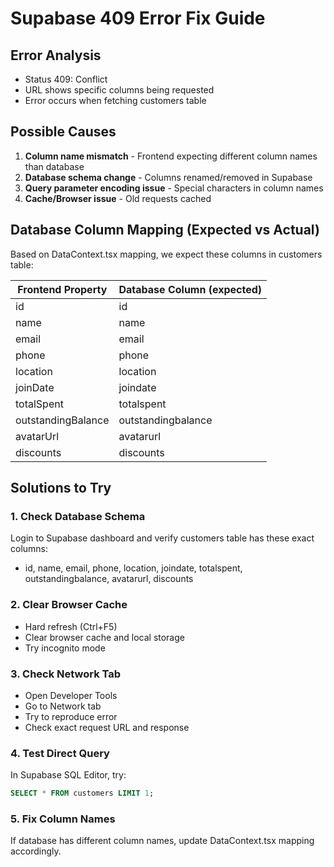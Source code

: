 # Supabase 409 Error Fix Guide

## Error Analysis
- Status 409: Conflict 
- URL shows specific columns being requested
- Error occurs when fetching customers table

## Possible Causes
1. **Column name mismatch** - Frontend expecting different column names than database
2. **Database schema change** - Columns renamed/removed in Supabase
3. **Query parameter encoding issue** - Special characters in column names
4. **Cache/Browser issue** - Old requests cached

## Database Column Mapping (Expected vs Actual)
Based on DataContext.tsx mapping, we expect these columns in customers table:

| Frontend Property | Database Column (expected) |
|------------------|---------------------------|
| id | id |
| name | name |
| email | email |
| phone | phone |
| location | location |
| joinDate | joindate |
| totalSpent | totalspent |
| outstandingBalance | outstandingbalance |
| avatarUrl | avatarurl |
| discounts | discounts |

## Solutions to Try

### 1. Check Database Schema
Login to Supabase dashboard and verify customers table has these exact columns:
- id, name, email, phone, location, joindate, totalspent, outstandingbalance, avatarurl, discounts

### 2. Clear Browser Cache
- Hard refresh (Ctrl+F5)
- Clear browser cache and local storage
- Try incognito mode

### 3. Check Network Tab
- Open Developer Tools
- Go to Network tab
- Try to reproduce error
- Check exact request URL and response

### 4. Test Direct Query
In Supabase SQL Editor, try:
```sql
SELECT * FROM customers LIMIT 1;
```

### 5. Fix Column Names
If database has different column names, update DataContext.tsx mapping accordingly.